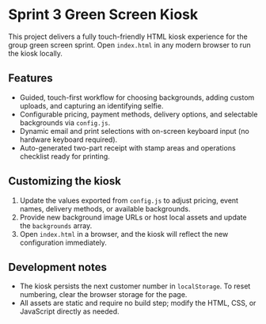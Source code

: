 # Sprint 3 Green Screen Kiosk

This project delivers a fully touch-friendly HTML kiosk experience for the group green screen sprint. Open `index.html` in any modern browser to run the kiosk locally.

## Features

- Guided, touch-first workflow for choosing backgrounds, adding custom uploads, and capturing an identifying selfie.
- Configurable pricing, payment methods, delivery options, and selectable backgrounds via `config.js`.
- Dynamic email and print selections with on-screen keyboard input (no hardware keyboard required).
- Auto-generated two-part receipt with stamp areas and operations checklist ready for printing.

## Customizing the kiosk

1. Update the values exported from `config.js` to adjust pricing, event names, delivery methods, or available backgrounds.
2. Provide new background image URLs or host local assets and update the `backgrounds` array.
3. Open `index.html` in a browser, and the kiosk will reflect the new configuration immediately.

## Development notes

- The kiosk persists the next customer number in `localStorage`. To reset numbering, clear the browser storage for the page.
- All assets are static and require no build step; modify the HTML, CSS, or JavaScript directly as needed.


